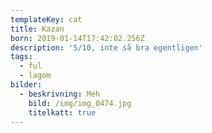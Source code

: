 ```yaml
---
templateKey: cat
title: Kazan
born: 2019-01-14T17:42:02.256Z
description: '5/10, inte så bra egentligen'
tags:
  - ful
  - lagom
bilder:
  - beskrivning: Meh
    bild: /img/img_0474.jpg
    titelkatt: true
---
```


